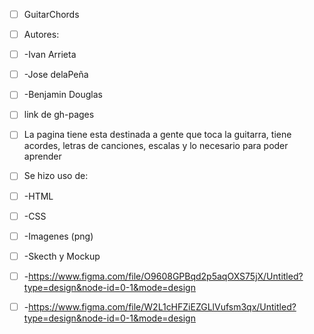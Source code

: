 - [ ] GuitarChords

- [ ] Autores:
- [ ] -Ivan Arrieta
- [ ] -Jose delaPeña
- [ ] -Benjamin Douglas

- [ ] link de gh-pages

- [ ] La pagina tiene esta destinada a gente que toca la guitarra, tiene acordes, letras de canciones, escalas y lo necesario para poder aprender

- [ ] Se hizo uso de:
- [ ] -HTML
- [ ] -CSS
- [ ] -Imagenes (png)
- [ ] -Skecth y Mockup
- [ ] -https://www.figma.com/file/O9608GPBqd2p5aqOXS75jX/Untitled?type=design&node-id=0-1&mode=design
- [ ] -https://www.figma.com/file/W2L1cHFZiEZGLlVufsm3qx/Untitled?type=design&node-id=0-1&mode=design